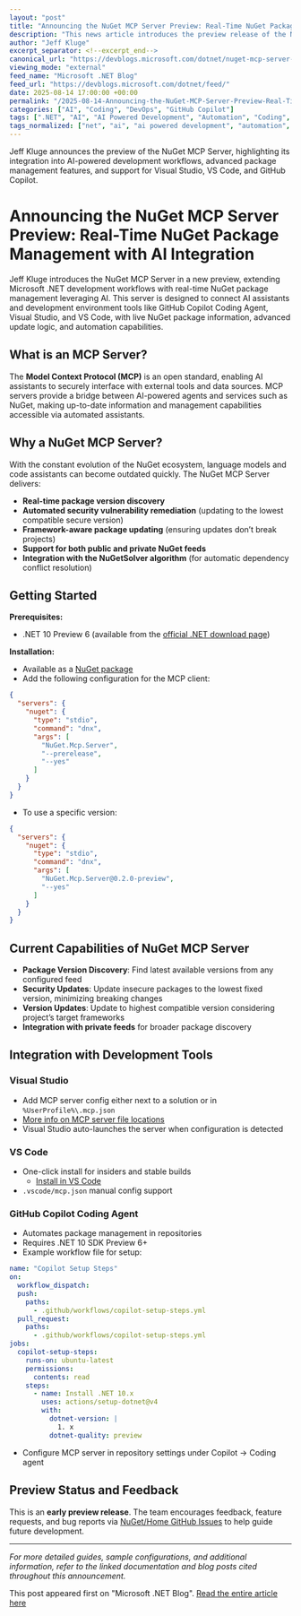 ```yaml
---
layout: "post"
title: "Announcing the NuGet MCP Server Preview: Real-Time NuGet Package Management with AI Integration"
description: "This news article introduces the preview release of the NuGet MCP Server, built with .NET, which enables real-time NuGet package management for developers by integrating the Model Context Protocol (MCP). It offers features such as package version discovery, vulnerability updates, and compatibility-aware package updating. The server enhances AI-powered development workflows, supports integration with Visual Studio, VS Code, and GitHub Copilot coding agent, and leverages cutting-edge dependency conflict resolution. The article covers setup instructions and highlights the ongoing preview status."
author: "Jeff Kluge"
excerpt_separator: <!--excerpt_end-->
canonical_url: "https://devblogs.microsoft.com/dotnet/nuget-mcp-server-preview/"
viewing_mode: "external"
feed_name: "Microsoft .NET Blog"
feed_url: "https://devblogs.microsoft.com/dotnet/feed/"
date: 2025-08-14 17:00:00 +00:00
permalink: "/2025-08-14-Announcing-the-NuGet-MCP-Server-Preview-Real-Time-NuGet-Package-Management-with-AI-Integration.html"
categories: ["AI", "Coding", "DevOps", "GitHub Copilot"]
tags: [".NET", "AI", "AI Powered Development", "Automation", "Coding", "Continuous Integration", "Copilot", "Dependency Management", "DevOps", "GitHub Copilot", "MCP", "Model Context Protocol", "News", "NuGet", "NuGet MCP Server", "NuGetSolver", "Package Management", "Package Vulnerabilities", "Visual Studio", "Visual Studio Code"]
tags_normalized: ["net", "ai", "ai powered development", "automation", "coding", "continuous integration", "copilot", "dependency management", "devops", "github copilot", "mcp", "model context protocol", "news", "nuget", "nuget mcp server", "nugetsolver", "package management", "package vulnerabilities", "visual studio", "visual studio code"]
---
```


Jeff Kluge announces the preview of the NuGet MCP Server, highlighting its integration into AI-powered development workflows, advanced package management features, and support for Visual Studio, VS Code, and GitHub Copilot.<!--excerpt_end-->

# Announcing the NuGet MCP Server Preview: Real-Time NuGet Package Management with AI Integration

Jeff Kluge introduces the NuGet MCP Server in a new preview, extending Microsoft .NET development workflows with real-time NuGet package management leveraging AI. This server is designed to connect AI assistants and development environment tools like GitHub Copilot Coding Agent, Visual Studio, and VS Code, with live NuGet package information, advanced update logic, and automation capabilities.

## What is an MCP Server?

The **Model Context Protocol (MCP)** is an open standard, enabling AI assistants to securely interface with external tools and data sources. MCP servers provide a bridge between AI-powered agents and services such as NuGet, making up-to-date information and management capabilities accessible via automated assistants.

## Why a NuGet MCP Server?

With the constant evolution of the NuGet ecosystem, language models and code assistants can become outdated quickly. The NuGet MCP Server delivers:

- **Real-time package version discovery**
- **Automated security vulnerability remediation** (updating to the lowest compatible secure version)
- **Framework-aware package updating** (ensuring updates don’t break projects)
- **Support for both public and private NuGet feeds**
- **Integration with the NuGetSolver algorithm** (for automatic dependency conflict resolution)

## Getting Started

**Prerequisites:**

- .NET 10 Preview 6 (available from the [official .NET download page](https://dotnet.microsoft.com/download/dotnet/10.0))

**Installation:**

- Available as a [NuGet package](https://www.nuget.org/packages/NuGet.Mcp.Server)
- Add the following configuration for the MCP client:

```json
{
  "servers": {
    "nuget": {
      "type": "stdio",
      "command": "dnx",
      "args": [
        "NuGet.Mcp.Server",
        "--prerelease",
        "--yes"
      ]
    }
  }
}
```

- To use a specific version:

```json
{
  "servers": {
    "nuget": {
      "type": "stdio",
      "command": "dnx",
      "args": [
        "NuGet.Mcp.Server@0.2.0-preview",
        "--yes"
      ]
    }
  }
}
```

## Current Capabilities of NuGet MCP Server

- **Package Version Discovery**: Find latest available versions from any configured feed
- **Security Updates**: Update insecure packages to the lowest fixed version, minimizing breaking changes
- **Version Updates**: Update to highest compatible version considering project’s target frameworks
- **Integration with private feeds** for broader package discovery

## Integration with Development Tools

### Visual Studio

- Add MCP server config either next to a solution or in `%UserProfile%\.mcp.json`
- [More info on MCP server file locations](https://learn.microsoft.com/visualstudio/ide/mcp-servers?view=vs-2022#file-locations-for-automatic-discovery-of-mcp-configuration)
- Visual Studio auto-launches the server when configuration is detected

### VS Code

- One-click install for insiders and stable builds
  - [Install in VS Code](https://insiders.vscode.dev/redirect/mcp/install?name=nuget&amp;config=%7B%22type%22%3A%20%22stdio%22%2C%22command%22%3A%20%22dnx%22%2C%22args%22%3A%20%5B%22NuGet.Mcp.Server%22%2C%22--prerelease%22%2C%22--yes%22%5D%7D)
- `.vscode/mcp.json` manual config support

### GitHub Copilot Coding Agent

- Automates package management in repositories
- Requires .NET 10 SDK Preview 6+
- Example workflow file for setup:

```yaml
name: "Copilot Setup Steps"
on:
  workflow_dispatch:
  push:
    paths:
      - .github/workflows/copilot-setup-steps.yml
  pull_request:
    paths:
      - .github/workflows/copilot-setup-steps.yml
jobs:
  copilot-setup-steps:
    runs-on: ubuntu-latest
    permissions:
      contents: read
    steps:
      - name: Install .NET 10.x
        uses: actions/setup-dotnet@v4
        with:
          dotnet-version: |
            1. x
          dotnet-quality: preview
```

- Configure MCP server in repository settings under Copilot -> Coding agent

## Preview Status and Feedback

This is an **early preview release**. The team encourages feedback, feature requests, and bug reports via [NuGet/Home GitHub Issues](https://github.com/NuGet/Home/issues/new?template=MCPSERVER.yml) to help guide future development.

---

*For more detailed guides, sample configurations, and additional information, refer to the linked documentation and blog posts cited throughout this announcement.*

This post appeared first on "Microsoft .NET Blog". [Read the entire article here](https://devblogs.microsoft.com/dotnet/nuget-mcp-server-preview/)
